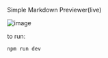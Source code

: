 Simple Markdown Previewer(live)

![image](https://user-images.githubusercontent.com/80640045/231658319-67183df8-4091-41f1-a63a-73186300056c.png)


to run:
```bash
npm run dev
```
